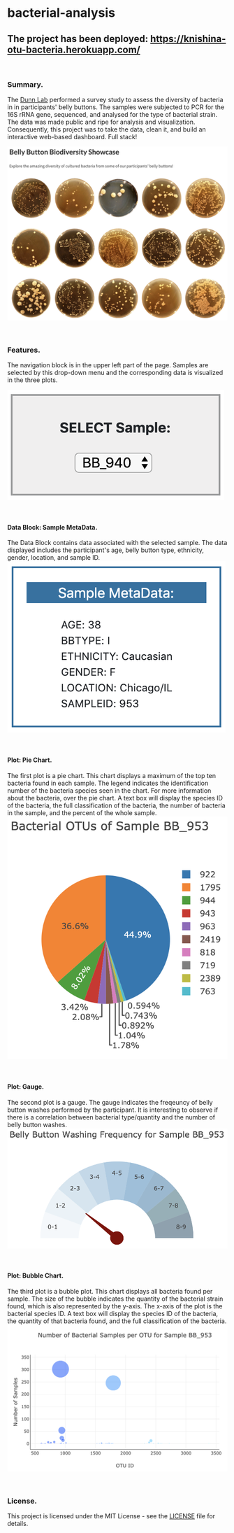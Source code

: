 # bacterial-analysis
## The project has been deployed: https://knishina-otu-bacteria.herokuapp.com/

<br />

### Summary.
The [Dunn Lab](http://robdunnlab.com/projects/belly-button-biodiversity/) performed a survey study to assess the diversity of bacteria in in participants' belly buttons.  The samples were subjected to PCR for the 16S rRNA gene, sequenced, and analysed for the type of bacterial strain.  The data was made public and ripe for analysis and visualization. Consequently, this project was to take the data, clean it, and build an interactive web-based dashboard.  Full stack!

![Plates of Bacteria](https://github.com/knishina/bacterial-analysis/blob/master/Images/01.png)

<br />

### Features.
The navigation block is in the upper left part of the page.  Samples are selected by this drop-down menu and the corresponding data is visualized in the three plots.

![Nav Block](https://github.com/knishina/bacterial-analysis/blob/master/Images/02.png)

<br />

#### Data Block: Sample MetaData.
The Data Block contains data associated with the selected sample.  The data displayed includes the participant's age, belly button type, ethnicity, gender, location, and sample ID.
![MetaData](https://github.com/knishina/bacterial-analysis/blob/master/Images/03.png)

<br />

#### Plot: Pie Chart.
The first plot is a pie chart.  This chart displays a maximum of the top ten bacteria found in each sample.  The legend indicates the identification number of the bacteria species seen in the chart.  For more information about the bacteria, over the pie chart.  A text box will display the species ID of the bacteria, the full classification of the bacteria, the number of bacteria in the sample, and the percent of the whole sample.
![Pie Chart](https://github.com/knishina/bacterial-analysis/blob/master/Images/04.png)

<br />

#### Plot: Gauge.
The second plot is a gauge.  The gauge indicates the freqeuncy of belly button washes performed by the participant.  It is interesting to observe if there is a correlation between bacterial type/quantity and the number of belly button washes.
![Gauge](https://github.com/knishina/bacterial-analysis/blob/master/Images/05.png)

<br />

#### Plot: Bubble Chart.
The third plot is a bubble plot.  This chart displays all bacteria found per sample.  The size of the bubble indicates the quantity of the bacterial strain found, which is also represented by the y-axis.  The x-axis of the plot is the bacterial species ID.  A text box will display the species ID of the bacteria, the quantity of that bacteria found, and the full classification of the bacteria.
![Bubble Chart](https://github.com/knishina/bacterial-analysis/blob/master/Images/06.png)

<br />

### License.
This project is licensed under the MIT License - see the [LICENSE](https://github.com/knishina/bacterial-analysis/blob/master/LICENSE) file for details.

